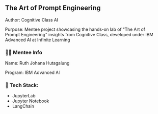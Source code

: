 ## The Art of Prompt Engineering
Author: Cognitive Class AI

Purpose: Mentee project showcasing the hands-on lab of "The Art of Prompt Engineering" insights from Cognitive Class, developed under IBM Advanced AI at Infinite Learning
### :mage_woman: Mentee Info
Name: Ruth Johana Hutagalung

Program: IBM Advanced AI
### :robot: Tech Stack:
- JupyterLab 
- Jupyter Notebook
- LangChain
